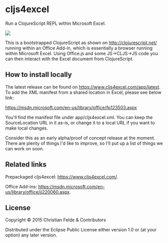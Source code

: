 # cljs4excel
Run a ClojureScript REPL within Microsoft Excel.

![](https://www.cljs4excel.com/img/preview-1.gif)

This is a bootstrapped ClojureScript as shown on http://clojurescript.net/
running within an Office Add-in, which is essentially a browser running within
Microsoft Excel. Using Office.js and some JS->CLJS->JS code you can then
interact with the Excel document from ClojureScript.

## How to install locally

The latest release can be found on https://www.cljs4excel.com/app/latest.
To add the XML manifest from a shared location in Excel, please see below link:

https://msdn.microsoft.com/en-us/library/office/fp123503.aspx

You'll find the manifest file under app/cljs4excel.xml. You can keep the
SourceLocation URL in it as-is, or change it to a local URL if you want to make
local changes.

Consider this as an early alpha/proof of concept release at the moment. There
are plenty of things I'd like to improve, so I'll put up a list of things
we can work on soon.

## Related links

Prepackaged cljs4excel: https://www.cljs4excel.com/.

Office Add-ins: https://msdn.microsoft.com/en-us/library/office/jj220060.aspx.

## License

Copyright © 2015 Christian Felde & Contributors

Distributed under the Eclipse Public License either version 1.0 or (at
your option) any later version.
